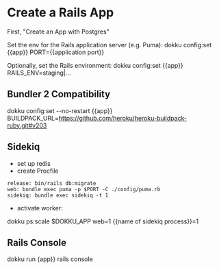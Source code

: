 # Create a Rails App

First, "Create an App with Postgres"

Set the env for the Rails application server (e.g. Puma):
dokku config:set {{app}} PORT={{application port}}

Optionally, set the Rails environment:
dokku config:set {{app}} RAILS_ENV=staging|...

## Bundler 2 Compatibility

dokku config:set --no-restart {{app}} BUILDPACK_URL=https://github.com/heroku/heroku-buildpack-ruby.git#v203

## Sidekiq

* set up redis
* create Procfile

```
release: bin/rails db:migrate
web: bundle exec puma -p $PORT -C ./config/puma.rb
sidekiq: bundle exec sidekiq -t 1
```

* activate worker:

dokku ps:scale $DOKKU_APP web=1 {{name of sidekiq process}}=1

## Rails Console

dokku run {app}} rails console
